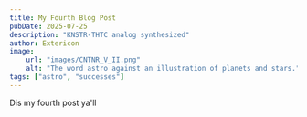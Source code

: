 ```yaml
---
title: My Fourth Blog Post
pubDate: 2025-07-25
description: "KNSTR-THTC analog synthesized"
author: Extericon
image:
    url: "images/CNTNR_V_II.png"
    alt: "The word astro against an illustration of planets and stars."
tags: ["astro", "successes"]
---
```

Dis my fourth post ya'll
